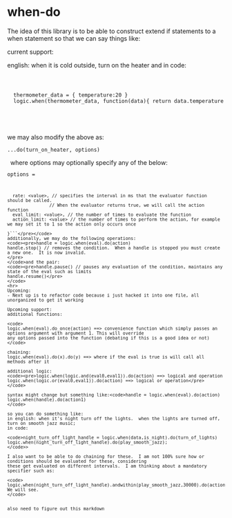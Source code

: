 # when-do

The idea of this library is to be able to construct extend if statements to a when statement so that we can say things like:

current support:

english: when it is cold outside, turn on the heater
and in code:
<code>
  <pre>
  thermometer_data = { temperature:20 }
  logic.when(thermometer_data, function(data){ return data.temperature < 30}).do(turn_on_heater)
  </pre>
</code>we may also modify the above as:<code><pre>...do(turn_on_heater, options)</pre>
</code>where options may optionally specify any of the below:
<code><pre>options = 
```{
  rate: <value>, // specifies the interval in ms that the evaluator function should be called. 
                // When the evaluator returns true, we will call the action function
  eval_limit: <value>, // the number of times to evaluate the function 
  action_limit: <value> // the number of times to perform the action, for example we may set it to 1 so the action only occurs once
  
}```</pre></code>
additionally, we may do the following operations:
<code><pre>handle = logic.when(eval).do(action)
handle.stop() // removes the condition.  When a handle is stopped you must create a new one.  It is now invalid.
</pre>
</code>and the pair:
<code><pre>handle.pause() // pauses any evaluation of the condition, maintains any state of the eval such as limits
handle.resume()</pre>
</code>
<hr>
Upcoming:
- Next up is to refactor code because i just hacked it into one file, all unorganized to get it working

Upcoming support:
additional functions:

<code>
logic.when(eval).do_once(action) ==> convenience function which simply passes an options argument with argument 1. This will override                                     any options passed into the function (debating if this is a good idea or not)
</code>

chaining:
logic.when(eval).do(x).do(y) ==> where if the eval is true is will call all methods after it

additional logic:
<code><pre>logic.when(logic.and(eval0,eval1)).do(action) ==> logical and operation
logic.when(logic.or(eval0,eval1)).do(action) ==> logical or operation</pre>
</code>

syntax might change but something like:<code>handle = logic.when(eval).do(action)
logic.when(handle).do(action1)
</code>

so you can do something like:
in english: when it's night turn off the lights.  when the lights are turned off, turn on smooth jazz music;
in code:

<code>night_turn_off_light_handle = logic.when(data,is_night).do(turn_of_lights)
logic.when(night_turn_off_light_handle).do(play_smooth_jazz);
</code>>

I also want to be able to do chaining for these.  I am not 100% sure how or conditions should be evaluated for these, considering 
these get evaluated on different intervals.  I am thinking about a mandatory specifier such as:

<code>
logic.when(night_turn_off_light_handle).andwithin(play_smooth_jazz,30000).do(action).  We will see.
</code>
     
     
also need to figure out this markdown
